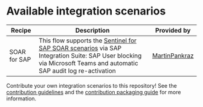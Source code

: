 # Available integration scenarios

| **Recipe** | **Description** | **Provided by** |
| --- | --- | --- |
| SOAR for SAP | This flow supports the [Sentinel for SAP SOAR scenarios](https://learn.microsoft.com/azure/sentinel/sap/sap-solution-security-content#available-playbooks) via SAP Integration Suite: SAP User blocking via Microsoft Teams and automatic SAP audit log re-activation | [MartinPankraz](https://github.com/MartinPankraz/) |

Contribute your own integration scenarios to this repository! See the [contribution guidelines](CONTRIBUTING.md) and the [contribution packaging guide](PACKAGING.md) for more information.
